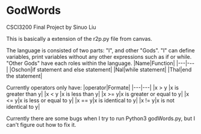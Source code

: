 # GodWords
CSCI3200 Final Project by Sinuo Liu

This is basically a extension of the r2p.py file from canvas.

The language is consisted of two parts: "I", and other "Gods". 
"I" can define variables, print variables without any other expressions such as if or while.
"Other Gods" have each roles within the language.
|Name|Function|
|---|---|
|Oschon|if statement and else statement|
|Nal|while statement|
|Thal|end the statement|

Currently operators only have:
|operator|Formate|
|---|---|
|x > y |x is greater than y|
|x < y |x is less than y|
|x >= y|x is greater or equal to y|
|x <= y|x is less or equal to y|
|x == y|x is identical to y|
|x != y|x is not identical to y|

Currently there are some bugs when I try to run Python3 godWords.py, but I can't figure out how to fix it.
